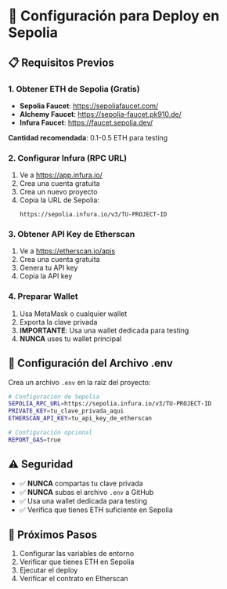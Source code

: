 # 🚀 Configuración para Deploy en Sepolia

## 📋 **Requisitos Previos**

### **1. Obtener ETH de Sepolia (Gratis)**
- **Sepolia Faucet**: https://sepoliafaucet.com/
- **Alchemy Faucet**: https://sepolia-faucet.pk910.de/
- **Infura Faucet**: https://faucet.sepolia.dev/

**Cantidad recomendada**: 0.1-0.5 ETH para testing

### **2. Configurar Infura (RPC URL)**
1. Ve a https://app.infura.io/
2. Crea una cuenta gratuita
3. Crea un nuevo proyecto
4. Copia la URL de Sepolia:
   ```
   https://sepolia.infura.io/v3/TU-PROJECT-ID
   ```

### **3. Obtener API Key de Etherscan**
1. Ve a https://etherscan.io/apis
2. Crea una cuenta gratuita
3. Genera tu API key
4. Copia la API key

### **4. Preparar Wallet**
1. Usa MetaMask o cualquier wallet
2. Exporta la clave privada
3. **IMPORTANTE**: Usa una wallet dedicada para testing
4. **NUNCA** uses tu wallet principal

## 🔧 **Configuración del Archivo .env**

Crea un archivo `.env` en la raíz del proyecto:

```bash
# Configuración de Sepolia
SEPOLIA_RPC_URL=https://sepolia.infura.io/v3/TU-PROJECT-ID
PRIVATE_KEY=tu_clave_privada_aqui
ETHERSCAN_API_KEY=tu_api_key_de_etherscan

# Configuración opcional
REPORT_GAS=true
```

## ⚠️ **Seguridad**

- ✅ **NUNCA** compartas tu clave privada
- ✅ **NUNCA** subas el archivo `.env` a GitHub
- ✅ Usa una wallet dedicada para testing
- ✅ Verifica que tienes ETH suficiente en Sepolia

## 🎯 **Próximos Pasos**

1. Configurar las variables de entorno
2. Verificar que tienes ETH en Sepolia
3. Ejecutar el deploy
4. Verificar el contrato en Etherscan 